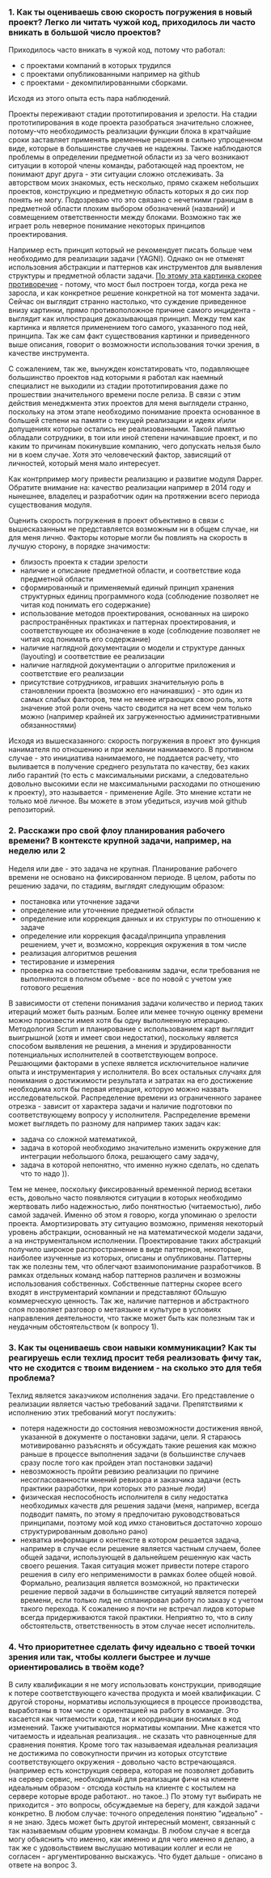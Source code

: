 ### 1. Как ты оцениваешь свою скорость погружения в новый проект? Легко ли читать чужой код, приходилось ли часто вникать в большой число проектов?

Приходилось часто вникать в чужой код, потому что работал:

- с проектами компаний в которых трудился
- c проектами опубликованными например на github
- c проектами - декомпилированными сборками.

Исходя из этого опыта есть пара наблюдений. 

Проекты переживают стадии прототипирования и зрелости. На стадии прототипирования в коде проекта разобраться значительно сложнее, потому-что необходимость реализации функции блока в кратчайшие сроки заставляет применять временные решения в сильно упрощенном виде, которые в большинстве случаев не надежны. Также наблюдаются проблемы в определении предметной области из за чего возникают ситуации в которой члены команды, работающей над проектом, не понимают друг друга - эти ситуации сложно отслеживать. За авторством моих знакомых, есть несколько, прямо скажем небольших проектов, конструкцию и предметную область которых я до сих пор понять не могу. Подозреваю что это связано с нечеткими границам в предметной области плохим выбором обозначений (названий) и совмещением ответственности между блоками. Возможно так же играет роль неверное понимание некоторых принципов проектирования. 

Например есть принцип который не рекомендует писать больше чем необходимо для реализации задачи (YAGNI). Однако он не отменят использовния абстракции и паттернов как инструментов для выявления структуры и предметной области задачи. [По этому эта картинка скорее противоречие](https://deviq.com/wp-content/uploads/YAGNI-400x400.png) - потому, что мост был построен тогда, когда река не заросла, и как конкретное решение конкретной на тот момента задачи. Сейчас он выглядит странно настолько, что суждение приведенное внизу картинки, прямо противоположное причине самого инцидента - выглядит как иллюстрация доказывающая принцип. Между тем как картинка и является применением того самого, указанного под ней, принципа. Так же сам факт существования картинки и приведенного выше описания, говорит о возможности использования точки зрения, в качестве инструмента.

С сожалением, так же, вынужден констатировать что, подавляющее большинство проектов над которыми я работал как наемный специалист не выходили из стадии прототипирования даже по прошествии значительного времени после релиза. В связи с этим действия менеджмента этих проектов для меня выглядели странно, поскольку на этом этапе необходимо понимание проекта основанное в большей степени на памяти о текущей реализации и идеях и\или допущениях которые остались не реализованными. Такой памятью обладали сотрудники, в тои или иной степени начинавшие проект, и по каким то причинам покинувшие компанию, чего допускать нельзя было ни в коем случае. Хотя это человеческий фактор, зависящий от личностей, который меня мало интересует. 

Как контрпример могу привести реализацию и развитие модуля Dapper. Обратите внимание на: качество реализации например в 2014 году и нынешнее, владелец и разработчик один на протяжении всего периода существования модуля.

Оценить скорость погружения в проект объективно в связи с вышесказанным не представляется возможным ни в общем случае, ни для меня лично.
Факторы которые могли бы повлиять на скорость в лучшую сторону, в порядке значимости:

- близость проекта к стадии зрелости
- наличие и описание предметной области, и соответствие кода предметной области
- сформированный и применяемый единый принцип хранения структурных единиц программного кода (соблюдение позволяет не читая код понимать его содержание)
- использование методов проектирования, основанных на широко распространённых практиках и паттернах проектирования, и соответствующее их обозначение в коде (соблюдение позволяет не читая код понимать его содержание)
- наличие наглядной документации о модели и структуре данных (layouting) и соответствие ее реализации
- наличие наглядной документации о алгоритме приложения и соответствие его реализации
- присутствие сотрудников, игравших значительную роль в становлении проекта (возможно его начинавших) - это один из самых слабых факторов, тем не менее играющих свою роль, хотя значение этой роли очень часто сводится на нет всем чем только можно (например крайней их загруженностью административными обязанностями) 

Исходя из вышесказанного: скорость погружения в проект это функция нанимателя по отношению и при желании нанимаемого. В противном случае - это инициатива нанимаемого, не поддается расчету, что выливается в получение среднего результата по качеству, без каких либо гарантий (то есть с максимальными рисками, а следовательно довольно высокими если не максимальными расходами по отношению к проекту), это называется - применение Agile. Это мнение кстати не только моё личное. Вы можете в этом убедиться, изучив мой github репозиторий.

### 2. Расскажи про свой флоу планирования рабочего времени? В контексте крупной задачи, например, на неделю или 2

Неделя или две - это задача не крупная. Планирование рабочего времени не основано на фиксированном периоде. В целом, работы по решению задачи, по стадиям, выглядят следующим образом:

- постановка или уточнение задачи
- определение или уточнение предметной области
- определение или коррекция данных и их структуры по отношению к задаче
- определение или коррекция фасада\принципа управления решением, учет и, возможно, коррекция окружения в том числе
- реализация алгоритмов решения
- тестирование и измерения
- проверка на соответствие требованиям задачи, если требования не выполняются в полном объеме - все по новой с учетом уже готового решения

В зависимости от степени понимания задачи количество и период таких итераций может быть разным. Более или менее точную оценку времени можно произвести имея хотя бы одну выполненную итерацию. Методология Scrum и планирование с использованием карт выглядит выигрышной (хотя и имеет свои недостатки), поскольку является способом выявления не решения, а мнения и эрудированности потенциальных исполнителей в соответствующем вопросе. Решающими факторами в успехе является исключительное наличие опыта и инструментария у исполнителя. Во всех остальных случаях для понимания о достижимости результата и затратах на его достижение необходима хотя бы первая итерация, которую можно назвать исследовательской. Распределение времени из ограниченного заранее отрезка - зависит от характера задачи и наличие подготовки по соответствующему вопросу у исполнителя.
Распределение времени может выглядеть по разному для например таких задач как:
- задача со сложной математикой,
- задача в которой необходимо значительно изменить окружение для интеграции небольшого блока, решающего саму задачу,
- задача в которой непонятно, что именно нужно сделать, но сделать что то надо )).

Тем не менее, поскольку фиксированный временной период всетаки есть, довольно часто появляются ситуации в которых необходимо жертвовать либо надежностью, либо понятностью (читаемостью), либо самой задачей. Именно об этом я говорю, когда упоминаю о зрелости проекта.
Амортизировать эту ситуацию возможно, применяя некоторый уровень абстракции, основанный не на математической модели задачи, а на инструментальном исполнении. Проектирование таких абстракций получило широкое распространение в виде паттернов, некоторые, наиболее изученные из которых, описаны и опубликованы. Паттерны так же полезны тем, что облегчают взаимопонимание разработчиков. В рамках отдельных команд набор паттернов различен и возможны использования собственных. Собственные паттерны скорее всего входят в инструментарий компании и представляют бОльшую коммерческую ценность. Так же, наличие паттернов и абстрактного слоя позволяет разговор о метаязыке и культуре в условиях направления деятельности, что также может быть как полезным так и неудачным обстоятельством (к вопросу 1).

### 3. Как ты оцениваешь свои навыки коммуникации? Как ты реагируешь если техлид просит тебя реализовать фичу так, что не сходится с твоим видением - на сколько это для тебя проблема?

Техлид является заказчиком исполнения задачи. Его представление о реализации является частью требований задачи. Препятствиями к исполнению этих требований могут послужить:
- потеря надежности до состояния невозможности достижения явной, указанной в документе о постановки задачи, цели. Я стараюсь мотивированно разъяснять и обсуждать такие решения как можно раньше в процессе выполнения задачи (в большинстве случаев сразу после того как пройден этап постановки задачи)
- невозможность пройти ревизию реализации по причине несогласованности мнений ревизора и заказчика задачи (есть практики разработки, при которых это разные люди)
- физическая неспособность исполнителя в силу недостатка необходимых качеств для решения задачи (меня, например, всегда подводит память, по этому я предпочитаю руководствоваться принципами, поэтому мой код имхо становиться достаточно хорошо структурированным довольно рано)
- нехватка информации о контексте в котором решается задача, например в случае если решение является частным случаем, более общей задачи, использующей в дальнейшем решенную как часть своего решения. Такая ситуация может привести потере старого решения в силу его неприменимости в рамках более общей новой. Формально, реализация является возможной, но практически решение первой задачи в большинстве ситуаций является потерей времени, если только лид не спланировал работу по заказу с учетом такого перехода. К сожалению я почти не встречал лидов которые всегда придерживаются такой практики. Неприятно то, что в силу обстоятельств, ответственность в этом случае несет исполнитель.

### 4. Что приоритетнее сделать фичу идеально с твоей точки зрения или так, чтобы коллеги быстрее и лучше ориентировались в твоём коде?

В силу квалификации я не могу использовать конструкции, приводящие к потере соответствующего качества продукта и моей квалификации. С другой стороны, нормативы использующиеся в процессе производства, выработаны в том числе с ориентацией на работу в команде. Это касается как читаемости кода, так и координации вносимых в код изменений. Также учитываются нормативы компании. Мне кажется что читаемость и идеальная реализация.. не сказать что равноценные для сравнения понятия. Кроме того так называемая идеальная реализация не достижима по совокупности причин из которых отсутствие соответствующего окружения - довольно часто встречающаяся. (например есть конструкция сервера, которая не позволяет добавить на сервер сервис, необходимый для реализации фичи на клиенте идеальным образом - отсюда костыль на клиенте с костылем на сервере которые вроде работают.. но такое..) По этому тут выбирать не приходится - это вопросы, обсуждаемые на берегу, для каждой задачи конкретно. В любом случае: точного определения понятию "идеально" - я не знаю.
Здесь может быть другой интересный момент, связанный с так называемым общим уровнем команды. В любом случае я всегда могу объяснить что именно, как именно и для чего именно я делаю, а так же с удовольствием выслушаю мотивации коллег и если не согласен - аргументированно выскажусь. Что будет дальше - описано в ответе на вопрос 3.

